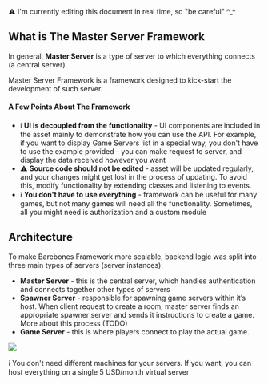 ⚠️ I'm currently editing this document in real time, so "be careful" ^_^

## What is The Master Server Framework

In general, **Master Server** is a type of server to which everything connects (a central server). 

Master Server Framework is a framework designed to kick-start the development of such server.

#### A Few Points About The Framework

* ℹ️ **UI is decoupled from the functionality** - UI components are included in the asset mainly to demonstrate how you can use the API. For example, if you want to display Game Servers list in a special way, you don't have to use the example provided - you can make request to server, and display the data received however you want
* ⚠️ **Source code should not be edited** - asset will be updated regularly, and your changes might get lost in the process of updating. To avoid this, modify functionality by extending classes and listening to events.
* ℹ️ **You don't have to use everything** - framework can be useful for many games, but not many games will need all the functionality. Sometimes, all you might need is authorization and a custom module

## Architecture

To make Barebones Framework more scalable, backend logic was split into three main types of servers (server instances):
* **Master Server** - this is the central server, which handles authentication and connects together other types of servers
* **Spawner Server** - responsible for spawning game servers within it’s host. When client request to create a room, master server finds an appropriate spawner server and sends it instructions to create a game. More about this process (TODO)
* **Game Server** - this is where players connect to play the actual game.

![](http://i.imgur.com/aYM4jqx.png)

:information_source: You don't need different machines for your servers. If you want, you can host everything on a single 5 USD/month virtual server